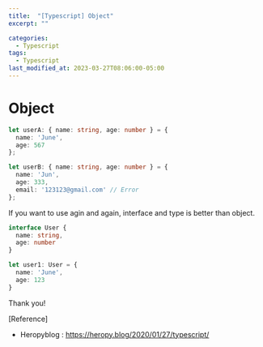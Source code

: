 ```yaml
---
title:  "[Typescript] Object"
excerpt: ""

categories:
  - Typescript
tags:
  - Typescript
last_modified_at: 2023-03-27T08:06:00-05:00
---
```


# Object

```typescript
let userA: { name: string, age: number } = {
  name: 'June',
  age: 567
};

let userB: { name: string, age: number } = {
  name: 'Jun',
  age: 333, 
  email: '123123@gmail.com' // Error
};
```

If you want to use agin and again, interface and type is better than object.


```typescript
interface User {
  name: string,
  age: number
}

let user1: User = {
  name: 'June',
  age: 123
}
```

Thank you!

[Reference]
* Heropyblog : <https://heropy.blog/2020/01/27/typescript/>